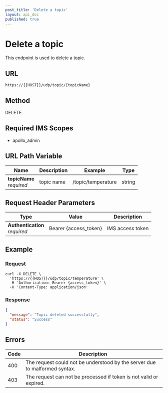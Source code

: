 ```yaml
---
post_title: 'Delete a topic'
layout: api_doc
published: true
---
```

# Delete a topic 

This endpoint is used to delete a topic.


## URL

`https://{{HOST}}/udp/topic/{topicName}`

## Method

<div class="delete">DELETE</div>

## Required IMS Scopes

* apollo_admin


## URL Path Variable

|Name|Description|Example|Type|
|---|---|---|---|
|**topicName** <br>*required*|topic name|/topic/temperature|string|


## Request Header Parameters

|Type|Value|Description|
|---|---|---|
|**Authentication** <br>*required*|Bearer {access_token}|IMS access token |

## Example

### Request

```shell
curl -X DELETE \
  'https://{{HOST}}/udp/topic/temperature' \
  -H 'Authorization: Bearer {access_token}' \
  -H 'Content-Type: application/json'
```


### Response

```json
{
  "message": "Topic deleted successfully",
  "status": "Success"
}
```

## Errors

|Code|Description|
|---|---|
| 400| The request could not be understood by the server due to malformed syntax. |
| 403| The request can not be processed if token is not valid or expired. |

